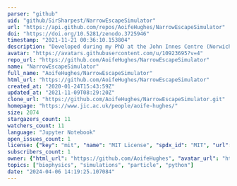 ```yaml
---
parser: "github"
uid: "github/SirSharpest/NarrowEscapeSimulator"
url: "https://api.github.com/repos/AoifeHughes/NarrowEscapeSimulator"
doi: "https://doi.org/10.5281/zenodo.3725946"
timestamp: "2021-11-21 00:36:10.153804"
description: "Developed during my PhD at the John Innes Centre (Norwich Research Park, Doctoral Training Programme). "
avatar: "https://avatars.githubusercontent.com/u/10923695?v=4"
repo_url: "https://github.com/AoifeHughes/NarrowEscapeSimulator"
name: "NarrowEscapeSimulator"
full_name: "AoifeHughes/NarrowEscapeSimulator"
html_url: "https://github.com/AoifeHughes/NarrowEscapeSimulator"
created_at: "2020-01-24T15:43:59Z"
updated_at: "2021-11-09T08:29:20Z"
clone_url: "https://github.com/AoifeHughes/NarrowEscapeSimulator.git"
homepage: "https://www.jic.ac.uk/people/aoife-hughes/"
size: 2074
stargazers_count: 11
watchers_count: 11
language: "Jupyter Notebook"
open_issues_count: 1
license: {"key": "mit", "name": "MIT License", "spdx_id": "MIT", "url": "https://api.github.com/licenses/mit", "node_id": "MDc6TGljZW5zZTEz"}
subscribers_count: 1
owner: {"html_url": "https://github.com/AoifeHughes", "avatar_url": "https://avatars.githubusercontent.com/u/10923695?v=4", "login": "AoifeHughes", "type": "User"}
topics: ["biophysics", "simulations", "particle", "python"]
date: "2024-04-06 14:19:25.107084"
---
```

